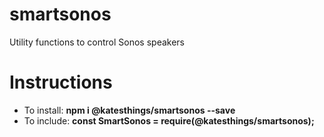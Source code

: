 # smartsonos

Utility functions to control Sonos speakers

# Instructions

- To install: **npm i @katesthings/smartsonos --save**
- To include: **const SmartSonos = require(@katesthings/smartsonos);**

